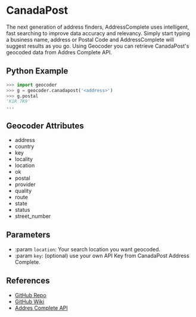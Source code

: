 # CanadaPost

The next generation of address finders, AddressComplete uses intelligent, fast
searching to improve data accuracy and relevancy. Simply start typing a business
name, address or Postal Code and AddressComplete will suggest results as you go.
Using Geocoder you can retrieve CanadaPost's geocoded data from Addres Complete API.

## Python Example

```python
>>> import geocoder
>>> g = geocoder.canadapost('<address>')
>>> g.postal
'K1R 7K9'
...
```

## Geocoder Attributes

* address
* country
* key
* locality
* location
* ok
* postal
* provider
* quality
* route
* state
* status
* street_number

## Parameters

* :param ``location``: Your search location you want geocoded.
* :param ``key``: (optional) use your own API Key from CanadaPost Address Complete.

## References

* [GitHub Repo](https://github.com/DenisCarriere/geocoder)
* [GitHub Wiki](https://github.com/DenisCarriere/geocoder/wiki)
* [Addres Complete API](https://www.canadapost.ca/pca/)